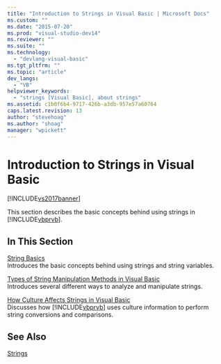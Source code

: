 ```yaml
---
title: "Introduction to Strings in Visual Basic | Microsoft Docs"
ms.custom: ""
ms.date: "2015-07-20"
ms.prod: "visual-studio-dev14"
ms.reviewer: ""
ms.suite: ""
ms.technology: 
  - "devlang-visual-basic"
ms.tgt_pltfrm: ""
ms.topic: "article"
dev_langs: 
  - "VB"
helpviewer_keywords: 
  - "strings [Visual Basic], about strings"
ms.assetid: c1b0f6b4-9717-426b-a3db-957e57a60764
caps.latest.revision: 13
author: "stevehoag"
ms.author: "shoag"
manager: "wpickett"
---
```

# Introduction to Strings in Visual Basic
[!INCLUDE[vs2017banner](../../../../includes/vs2017banner.md)]

This section describes the basic concepts behind using strings in [!INCLUDE[vbprvb](../../../../includes/vbprvb-md.md)].  
  
## In This Section  
 [String Basics](../../../../visual-basic/programming-guide/language-features/strings/string-basics.md)  
 Introduces the basic concepts behind using strings and string variables.  
  
 [Types of String Manipulation Methods in Visual Basic](../../../../visual-basic/programming-guide/language-features/strings/types-of-string-manipulation-methods.md)  
 Introduces several different ways to analyze and manipulate strings.  
  
 [How Culture Affects Strings in Visual Basic](../../../../visual-basic/programming-guide/language-features/strings/how-culture-affects-strings.md)  
 Discusses how [!INCLUDE[vbprvb](../../../../includes/vbprvb-md.md)] uses culture information to perform string conversions and comparisons.  
  
## See Also  
 [Strings](../../../../visual-basic/programming-guide/language-features/strings/index.md)